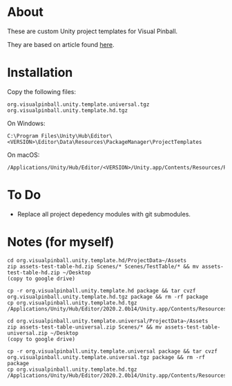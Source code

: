# About

These are custom Unity project templates for Visual Pinball. 

They are based on article found [here](https://manuel-rauber.com/2020/08/21/unity-custom-project-templates).

# Installation

Copy the following files:

```
org.visualpinball.unity.template.universal.tgz
org.visualpinball.unity.template.hd.tgz
```

On Windows:

```
C:\Program Files\Unity\Hub\Editor\<VERSION>\Editor\Data\Resources\PackageManager\ProjectTemplates
```

On macOS:

```
/Applications/Unity/Hub/Editor/<VERSION>/Unity.app/Contents/Resources/PackageManager/ProjectTemplates
```

# To Do

- Replace all project depedency modules with git submodules.

# Notes (for myself)

```
cd org.visualpinball.unity.template.hd/ProjectData~/Assets
zip assets-test-table-hd.zip Scenes/* Scenes/TestTable/* && mv assets-test-table-hd.zip ~/Desktop
(copy to google drive)

cp -r org.visualpinball.unity.template.hd package && tar cvzf org.visualpinball.unity.template.hd.tgz package && rm -rf package
cp org.visualpinball.unity.template.hd.tgz /Applications/Unity/Hub/Editor/2020.2.0b14/Unity.app/Contents/Resources/PackageManager/ProjectTemplates
```

```
cd org.visualpinball.unity.template.universal/ProjectData~/Assets
zip assets-test-table-universal.zip Scenes/* && mv assets-test-table-universal.zip ~/Desktop
(copy to google drive)

cp -r org.visualpinball.unity.template.universal package && tar cvzf org.visualpinball.unity.template.universal.tgz package && rm -rf package
cp org.visualpinball.unity.template.hd.tgz /Applications/Unity/Hub/Editor/2020.2.0b14/Unity.app/Contents/Resources/PackageManager/ProjectTemplates
```


